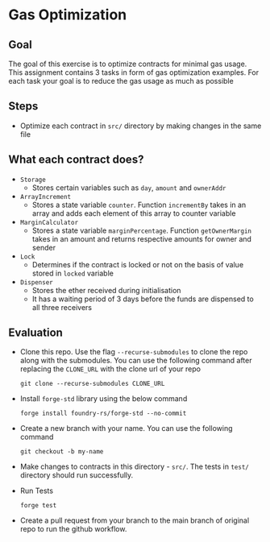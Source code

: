 # Gas Optimization

## Goal

The goal of this exercise is to optimize contracts for minimal gas usage. This assignment contains 3 tasks in form of gas optimization examples. For each task your goal is to reduce the gas usage as much as possible

## Steps

- Optimize each contract in `src/` directory by making changes in the same file

## What each contract does?

- `Storage`
    - Stores certain variables such as `day`, `amount` and `ownerAddr`
- `ArrayIncrement`
    - Stores a state variable `counter`. Function `incrementBy` takes in an array and adds each element of this array to counter variable
- `MarginCalculator`
    - Stores a state variable `marginPercentage`. Function `getOwnerMargin` takes in an amount and returns respective amounts for owner and sender
- `Lock`
    - Determines if the contract is locked or not on the basis of value stored in `locked` variable
- `Dispenser`
    - Stores the ether received during initialisation
    - It has a waiting period of 3 days before the funds are dispensed to all three receivers

## Evaluation

-   Clone this repo. Use the flag `--recurse-submodules` to clone the repo along with the submodules. You can use the following command after replacing the `CLONE_URL` with the clone url of your repo

    ```
    git clone --recurse-submodules CLONE_URL
    ```

-   Install `forge-std` library using the below command
    ```
    forge install foundry-rs/forge-std --no-commit
    ```
    
-   Create a new branch with your name. You can use the following command

    ```
    git checkout -b my-name
    ```

-   Make changes to contracts in this directory - `src/`. The tests in `test/` directory should run successfully.

-   Run Tests
    ```
    forge test
    ```

-   Create a pull request from your branch to the main branch of original repo to run the github workflow.
